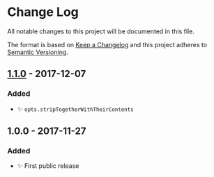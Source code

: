 # Change Log

All notable changes to this project will be documented in this file.

The format is based on [Keep a Changelog](http://keepachangelog.com/)
and this project adheres to [Semantic Versioning](http://semver.org/).

## [1.1.0] - 2017-12-07
### Added
- ✨ `opts.stripTogetherWithTheirContents`

## 1.0.0 - 2017-11-27
### Added
- ✨ First public release

[1.1.0]: https://github.com/codsen/string-strip-html/compare/v1.0.0...v1.1.0
